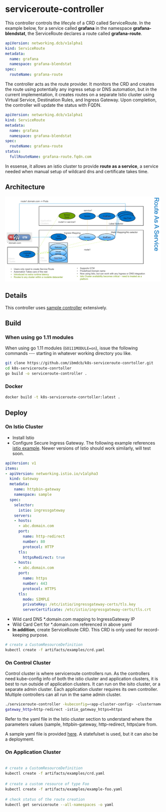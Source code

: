 # serviceroute-controller

This controller controls the lifecyle of a CRD called ServiceRoute. In the example below, for a service called **grafana** in the namespace **grafana-blendstat**, the ServiceRoute declares a route called **grafana-route**.
```yaml
apiVersion: networking.dcb/v1alpha1
kind: ServiceRoute
metadata:
  name: grafana
  namespace: grafana-blendstat
spec:
  routeName: grafana-route
```
The controller acts as the route provider. It monitors the CRD and creates the route using potentially any ingress setup or DNS automation, but in the current implementation, it creates routes on a separate Istio cluster using Virtual Service, Destination Rules, and Ingress Gateway. Upon completion, the controller will update the status with FQDN.
```yaml
apiVersion: networking.dcb/v1alpha1
kind: ServiceRoute
metadata:
  name: grafana
  namespace: grafana-blendstat
spec:
  routeName: grafana-route
status:
  fullRouteName: grafana-route.fqdn.com
```
In essense, it allows an istio cluster to provide **route as a service**, a service needed when manual setup of wildcard dns and certificate takes time.


## Architecture
<p align="center">
  <img src="docs/images/route_as_a_service.jpg"/>
</p>

## Details

This controller uses [sample controller](https://github.com/kubernetes/sample-controller) extensively.

## Build

### When using go 1.11 modules
When using go 1.11 modules (`GO111MODULE=on`), issue the following
commands --- starting in whatever working directory you like.

```sh
git clone https://github.com/ibmdcb/k8s-serviceroute-conrtoller.git
cd k8s-serviceroute-conrtoller
go build -o serviceroute-controller .
```
### Docker
```sh
docker build -t k8s-serviceroute-conrtoller:latest .
```
## Deploy

### On Istio Cluster

* Install Istio 
* Configure Secure Ingress Gateway. The following example references [istio example](https://archive.istio.io/v1.4/docs/tasks/traffic-management/ingress/secure-ingress-mount/). Newer versions of Istio should work similarly, will test soon.
```yaml
apiVersion: v1
items:
- apiVersion: networking.istio.io/v1alpha3
  kind: Gateway
  metadata:
    name: httpbin-gateway
    namespace: sample
  spec:
    selector:
      istio: ingressgateway
    servers:
    - hosts:
      - abc.domain.com
      port:
        name: http-redirect
        number: 80
        protocol: HTTP
      tls:
        httpsRedirect: true
    - hosts:
      - abc.domain.com
      port:
        name: https
        number: 443
        protocol: HTTPS
      tls:
        mode: SIMPLE
        privateKey: /etc/istio/ingressgateway-certs/tls.key
        serverCertificate: /etc/istio/ingressgateway-certs/tls.crt
```
* Wild card DNS *.domain.com mapping to IngressGateway IP
* Wild Card Cert for *.domain.com referenced in above yaml
* **In addition**, create ServiceRoute CRD. This CRD is only used for record-keeping purpose.
```sh
# create a CustomResourceDefinition
kubectl create -f artifacts/examples/crd.yaml
```

### On Control Cluster
Control cluster is where serviceroute controllers run. As the controllers need kube-config info of both the istio cluster and application clusters, it is best to run outside of application clusters. It can run on the isito cluster, or a separate admin cluster. Each application cluster requires its own controller. Multiple controllers can all run in the same admin cluster.


```sh
./serviceroute-controller -kubeconfig=<app-cluster-config> -clustername==<app-cluster-name> -istio_config==<istio-cluster-config> -istio_ns=sample -istio_suffix=<domain.com> -istio_gateway=httpbin-gateway -istio_
gateway_http=http-redirect -istio_gateway_https=https
```
Refer to the yaml file in the Istio cluster section to understand where the parameters values (sample, httpbin-gateway, http-redirect, https)are from.

A sample yaml file is provided [here](/controller-sts.yml). A statefulset is used, but it can also be a deployment.

### On Application Cluster

```sh

# create a CustomResourceDefinition
kubectl create -f artifacts/examples/crd.yaml

# create a custom resource of type Foo
kubectl create -f artifacts/examples/example-foo.yaml

# check status of the route creation
kubectl get serviceroute --all-namespaces -o yaml
```

